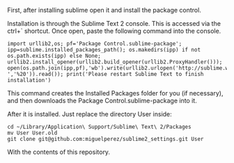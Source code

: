 First, after installing sublime open it and install the package control.

Installation is through the Sublime Text 2 console. This is accessed via the ctrl+` shortcut. Once open, paste the following command into the console.

    import urllib2,os; pf='Package Control.sublime-package'; ipp=sublime.installed_packages_path(); os.makedirs(ipp) if not os.path.exists(ipp) else None; urllib2.install_opener(urllib2.build_opener(urllib2.ProxyHandler())); open(os.path.join(ipp,pf),'wb').write(urllib2.urlopen('http://sublime.wbond.net/'+pf.replace(' ','%20')).read()); print('Please restart Sublime Text to finish installation')

This command creates the Installed Packages folder for you (if necessary), and then downloads the Package Control.sublime-package into it.


After it is installed. Just replace the directory User inside:

    cd ~/Library/Application\ Support/Sublime\ Text\ 2/Packages
    mv User User.old
    git clone git@github.com:miguelperez/sublime2_settings.git User
    
With the contents of this repository.
